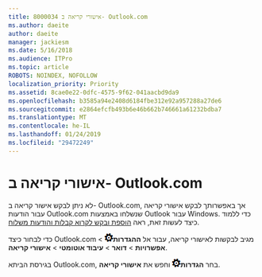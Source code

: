 ```yaml
---
title: 8000034 אישורי קריאה ב- Outlook.com
ms.author: daeite
author: daeite
manager: jackiesm
ms.date: 5/16/2018
ms.audience: ITPro
ms.topic: article
ROBOTS: NOINDEX, NOFOLLOW
localization_priority: Priority
ms.assetid: 8cae0e22-0dfc-4575-9f62-041aacbd9da9
ms.openlocfilehash: b3585a94e2408d6184fbe312e92a957288a27de6
ms.sourcegitcommit: e2864efcfb493b6e46b662b746661a61232bdba7
ms.translationtype: MT
ms.contentlocale: he-IL
ms.lasthandoff: 01/24/2019
ms.locfileid: "29472249"
---
```

# <a name="read-receipts-in-outlookcom"></a>אישורי קריאה ב- Outlook.com

לא ניתן לבקש אישור קריאה ב- Outlook.com, אך באפשרותך לבקש אישורי קריאה עבור הודעות Outlook.com שנשלחו באמצעות Outlook עבור Windows. כדי ללמוד כיצד לעשות זאת, ראה [הוספת ובקש לקרוא קבלות והודעות משלוח](https://go.microsoft.com/fwlink/p/?linkid=874355).
  
כדי לבחור כיצד Outlook.com מגיב לבקשות לאישורי קריאה, עבור אל **ההגדרות**![הגדרות](media/f4b2e798-fff1-4a14-931f-5677a4543b58.png) \> **אפשרויות** \> **דואר** \> **עיבוד אוטומטי** \> **אישורי קריאה**. 
  
בגירסת הביתא Outlook.com, בחר **הגדרות**![הגדרות](media/f4b2e798-fff1-4a14-931f-5677a4543b58.png) וחפש את **אישורי קריאה**. 
  

